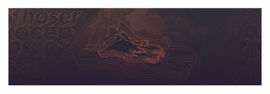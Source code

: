 <div align="center">
  <a href="https://solo.to/hoser">
    <img src="https://github.com/hoserfx/hoserfx/blob/main/pic.png?sanitize=true">
  </a>
</div>

